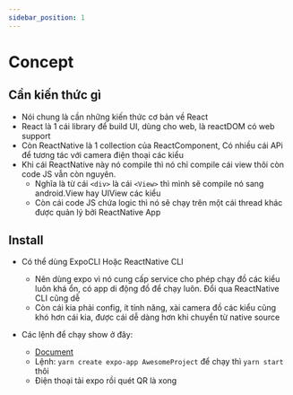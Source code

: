 ```yaml
---
sidebar_position: 1
---
```


# Concept

## Cần kiến thức gì

- Nói chung là cần những kiến thức cơ bản về React
- React là 1 cái library để build UI, dùng cho web, là reactDOM có web support
- Còn ReactNative là 1 collection của ReactComponent, Có nhiều cái APi để tương tác với camera điện thoại các kiểu
- Khi cái ReactNative này nó compile thì nó chỉ compile cái view thôi còn code JS vẫn còn nguyên.
  - Nghĩa là từ cái `<div>` là cái `<View>` thì mình sẽ compile nó sang android.View hay UIView các kiểu
  - Còn cái code JS chứa logic thì nó sẽ chạy trên một cái thread khác được quản lý bởi ReactNative App

## Install

- Có thể dùng ExpoCLI Hoặc ReactNative CLI

  - Nên dùng expo vì nó cung cấp service cho phép chạy đồ các kiểu luôn khá ổn, có app di động đồ để chạy luôn. Đổi qua ReactNative CLI cũng dễ
  - Còn cái kia phải config, ít tính năng, xài camera đồ các kiểu cũng khó hơn cái kia, được cái dễ dàng hơn khi chuyển từ native source

- Các lệnh để chạy show ở đây:
  - [Document](https://reactnative.dev/docs/environment-setup)
  - Lệnh: `yarn create expo-app AwesomeProject` để chạy thì `yarn start` thôi
  - Điện thoại tải expo rồi quét QR là xong
